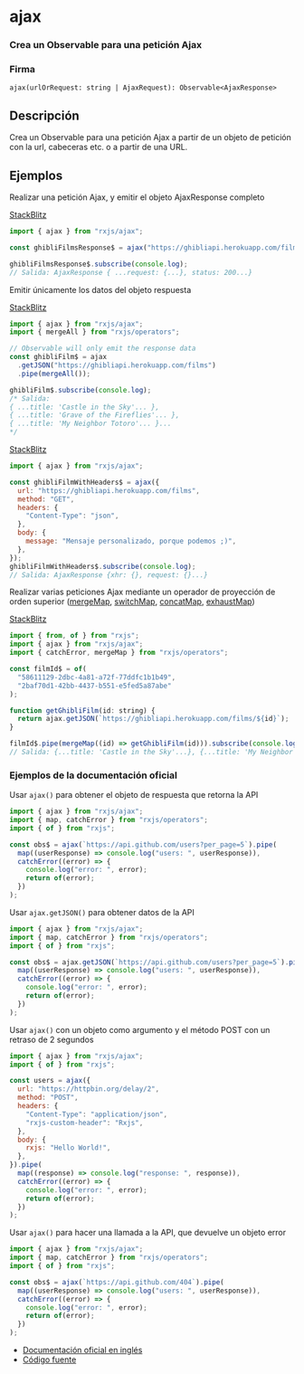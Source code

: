 # ajax

### Crea un Observable para una petición Ajax

<div class="fading-line"></div>

### Firma

`ajax(urlOrRequest: string | AjaxRequest): Observable<AjaxResponse>`

<div class="fading-line"></div>

## Descripción

Crea un Observable para una petición Ajax a partir de un objeto de petición con la url, cabeceras etc. o a partir de una URL.

## Ejemplos

Realizar una petición Ajax, y emitir el objeto AjaxResponse completo

[StackBlitz](https://stackblitz.com/edit/docu-rxjs-ajax?file=index.ts)

```javascript
import { ajax } from "rxjs/ajax";

const ghibliFilmsResponse$ = ajax("https://ghibliapi.herokuapp.com/films");

ghibliFilmsResponse$.subscribe(console.log);
// Salida: AjaxResponse { ...request: {...}, status: 200...}
```

Emitir únicamente los datos del objeto respuesta

[StackBlitz](https://stackblitz.com/edit/docu-rxjs-ajax-2?file=index.ts)

```javascript
import { ajax } from "rxjs/ajax";
import { mergeAll } from "rxjs/operators";

// Observable will only emit the response data
const ghibliFilm$ = ajax
  .getJSON("https://ghibliapi.herokuapp.com/films")
  .pipe(mergeAll());

ghibliFilm$.subscribe(console.log);
/* Salida:  
{ ...title: 'Castle in the Sky'... },
{ ...title: 'Grave of the Fireflies'... },
{ ...title: 'My Neighbor Totoro'... }...
*/
```

[StackBlitz](https://stackblitz.com/edit/docu-rxjs-ajax-3?file=index.ts)

```javascript
import { ajax } from "rxjs/ajax";

const ghibliFilmWithHeaders$ = ajax({
  url: "https://ghibliapi.herokuapp.com/films",
  method: "GET",
  headers: {
    "Content-Type": "json",
  },
  body: {
    message: "Mensaje personalizado, porque podemos ;)",
  },
});
ghibliFilmWithHeaders$.subscribe(console.log);
// Salida: AjaxResponse {xhr: {}, request: {}...}
```

Realizar varias peticiones Ajax mediante un operador de proyección de orden superior ([mergeMap](), [switchMap](), [concatMap](), [exhaustMap]())

[StackBlitz](https://stackblitz.com/edit/docu-rxjs-ajax-4?file=index.ts)

```javascript
import { from, of } from "rxjs";
import { ajax } from "rxjs/ajax";
import { catchError, mergeMap } from "rxjs/operators";

const filmId$ = of(
  "58611129-2dbc-4a81-a72f-77ddfc1b1b49",
  "2baf70d1-42bb-4437-b551-e5fed5a87abe"
);

function getGhibliFilm(id: string) {
  return ajax.getJSON(`https://ghibliapi.herokuapp.com/films/${id}`);
}

filmId$.pipe(mergeMap((id) => getGhibliFilm(id))).subscribe(console.log);
// Salida: {...title: 'Castle in the Sky'...}, {...title: 'My Neighbor Totoro'...}
```

### Ejemplos de la documentación oficial

Usar `ajax()` para obtener el objeto de respuesta que retorna la API

```javascript
import { ajax } from "rxjs/ajax";
import { map, catchError } from "rxjs/operators";
import { of } from "rxjs";

const obs$ = ajax(`https://api.github.com/users?per_page=5`).pipe(
  map((userResponse) => console.log("users: ", userResponse)),
  catchError((error) => {
    console.log("error: ", error);
    return of(error);
  })
);
```

Usar `ajax.getJSON()` para obtener datos de la API

```javascript
import { ajax } from "rxjs/ajax";
import { map, catchError } from "rxjs/operators";
import { of } from "rxjs";

const obs$ = ajax.getJSON(`https://api.github.com/users?per_page=5`).pipe(
  map((userResponse) => console.log("users: ", userResponse)),
  catchError((error) => {
    console.log("error: ", error);
    return of(error);
  })
);
```

Usar `ajax()` con un objeto como argumento y el método POST con un retraso de 2 segundos

```javascript
import { ajax } from "rxjs/ajax";
import { of } from "rxjs";

const users = ajax({
  url: "https://httpbin.org/delay/2",
  method: "POST",
  headers: {
    "Content-Type": "application/json",
    "rxjs-custom-header": "Rxjs",
  },
  body: {
    rxjs: "Hello World!",
  },
}).pipe(
  map((response) => console.log("response: ", response)),
  catchError((error) => {
    console.log("error: ", error);
    return of(error);
  })
);
```

Usar `ajax()` para hacer una llamada a la API, que devuelve un objeto error

```javascript
import { ajax } from "rxjs/ajax";
import { map, catchError } from "rxjs/operators";
import { of } from "rxjs";

const obs$ = ajax(`https://api.github.com/404`).pipe(
  map((userResponse) => console.log("users: ", userResponse)),
  catchError((error) => {
    console.log("error: ", error);
    return of(error);
  })
);
```

- [Documentación oficial en inglés](https://rxjs.dev/api/ajax/ajax)
- [Código fuente](https://github.com/ReactiveX/rxjs/blob/master/src/internal/ajax/ajax.ts)
